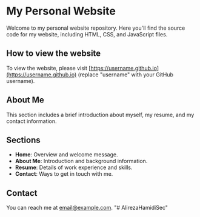 # My Personal Website

Welcome to my personal website repository. Here you'll find the source code for my website, including HTML, CSS, and JavaScript files.

## How to view the website

To view the website, please visit [https://username.github.io](https://username.github.io) (replace "username" with your GitHub username).

## About Me

This section includes a brief introduction about myself, my resume, and my contact information.

## Sections

- **Home**: Overview and welcome message.
- **About Me**: Introduction and background information.
- **Resume**: Details of work experience and skills.
- **Contact**: Ways to get in touch with me.

## Contact

You can reach me at email@example.com.
"# AlirezaHamidiSec" 
